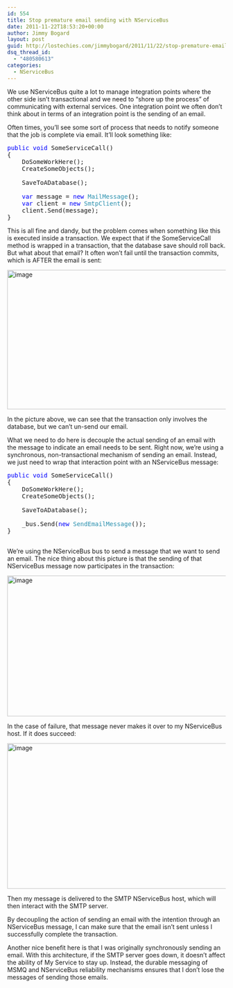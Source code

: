```yaml
---
id: 554
title: Stop premature email sending with NServiceBus
date: 2011-11-22T18:53:20+00:00
author: Jimmy Bogard
layout: post
guid: http://lostechies.com/jimmybogard/2011/11/22/stop-premature-email-sending-with-nservicebus/
dsq_thread_id:
  - "480580613"
categories:
  - NServiceBus
---
```

We use NServiceBus quite a lot to manage integration points where the other side isn’t transactional and we need to “shore up the process” of communicating with external services. One integration point we often don’t think about in terms of an integration point is the sending of an email.

Often times, you’ll see some sort of process that needs to notify someone that the job is complete via email. It’ll look something like:

<pre class="code"><span style="color: blue">public void </span>SomeServiceCall()
{
    DoSomeWorkHere();
    CreateSomeObjects();

    SaveToADatabase();

    <span style="color: blue">var </span>message = <span style="color: blue">new </span><span style="color: #2b91af">MailMessage</span>();
    <span style="color: blue">var </span>client = <span style="color: blue">new </span><span style="color: #2b91af">SmtpClient</span>();
    client.Send(message);
}
</pre>

This is all fine and dandy, but the problem comes when something like this is executed inside a transaction. We expect that if the SomeServiceCall method is wrapped in a transaction, that the database save should roll back. But what about that email? It often won’t fail until the transaction commits, which is AFTER the email is sent:

[<img style="background-image: none; border-bottom: 0px; border-left: 0px; padding-left: 0px; padding-right: 0px; display: inline; border-top: 0px; border-right: 0px; padding-top: 0px" title="image" border="0" alt="image" src="http://lostechies.com/jimmybogard/files/2011/11/image_thumb.png" width="575" height="321" />](http://lostechies.com/jimmybogard/files/2011/11/image.png)

In the picture above, we can see that the transaction only involves the database, but we can’t un-send our email.

What we need to do here is decouple the actual sending of an email with the message to indicate an email needs to be sent. Right now, we’re using a synchronous, non-transactional mechanism of sending an email. Instead, we just need to wrap that interaction point with an NServiceBus message:

<pre class="code"><span style="color: blue">public void </span>SomeServiceCall()
{
    DoSomeWorkHere();
    CreateSomeObjects();

    SaveToADatabase();

    _bus.Send(<span style="color: blue">new </span><span style="color: #2b91af">SendEmailMessage</span>());
}

</pre>

We’re using the NServiceBus bus to send a message that we want to send an email. The nice thing about this picture is that the sending of that NServiceBus message now participates in the transaction:

[<img style="background-image: none; border-bottom: 0px; border-left: 0px; padding-left: 0px; padding-right: 0px; display: inline; border-top: 0px; border-right: 0px; padding-top: 0px" title="image" border="0" alt="image" src="http://lostechies.com/jimmybogard/files/2011/11/image_thumb1.png" width="575" height="324" />](http://lostechies.com/jimmybogard/files/2011/11/image1.png)

In the case of failure, that message never makes it over to my NServiceBus host. If it does succeed:

[<img style="background-image: none; border-bottom: 0px; border-left: 0px; padding-left: 0px; padding-right: 0px; display: inline; border-top: 0px; border-right: 0px; padding-top: 0px" title="image" border="0" alt="image" src="http://lostechies.com/jimmybogard/files/2011/11/image_thumb2.png" width="575" height="335" />](http://lostechies.com/jimmybogard/files/2011/11/image2.png)

Then my message is delivered to the SMTP NServiceBus host, which will then interact with the SMTP server.

By decoupling the action of sending an email with the intention through an NServiceBus message, I can make sure that the email isn’t sent unless I successfully complete the transaction.

Another nice benefit here is that I was originally synchronously sending an email. With this architecture, if the SMTP server goes down, it doesn’t affect the ability of My Service to stay up. Instead, the durable messaging of MSMQ and NServiceBus reliability mechanisms ensures that I don’t lose the messages of sending those emails.